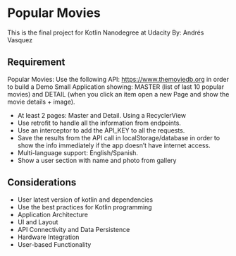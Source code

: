 # Popular Movies

This is the final project for Kotlin Nanodegree at Udacity
By: Andrés Vasquez

## Requirement
Popular Movies:
Use the following API: https://www.themoviedb.org
in order to build a Demo Small Application showing: MASTER (list of last 10 popular movies)
and DETAIL (when you click an item open a new Page and show the movie details + image).

- At least 2 pages: Master and Detail. Using a RecyclerView
- Use retrofit to handle all the information from endpoints.
- Use an interceptor to add the API_KEY to all the requests.
- Save the results from the API call in localStorage/database in order to show the info
immediately if the app doesn’t have internet access.
- Multi-language support: English/Spanish.
- Show a user section with name and photo from gallery

## Considerations
- User latest version of kotlin and dependencies
- Use the best practices for Kotlin programming
- Application Architecture
- UI and Layout
- API Connectivity and Data Persistence
- Hardware Integration
- User-based Functionality

